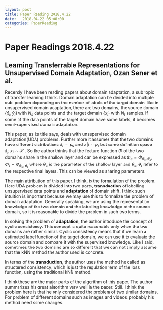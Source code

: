 ```yaml
---
layout: post
title: Paper Reading 2018.4.22
date:   2018-04-22 05:00:00
categories: PaperReading
---
```



# Paper Readings 2018.4.22

## Learning Transferrable Representations for Unsupervised Domain Adaptation, Ozan Sener et al.

Recently I have been reading papers about domain adaptation, a sub topic of transfer learning I think. Domain adaptation can be divided into multiple sub-problem depending on the number of labels of the target domain, like in unsupervised domain adaptation, there are two domains, the source domain $\{\hat{x}_i,\hat{y}_i\}$ with $N_s$ data points and the target domain $\{x_i\}$ with $N_t$ samples. If some of the data points of the target domain have some labels, it becomes semi-supervised domain adaptation.

This paper, as its title says, deals with unsupervised domain adaptation(UDA) problems. Further more it assumes that the two domains have different distributions $\hat{x}_i\sim p_s$ and $x|i\sim p_t$ but same definition space $\hat{x}_i, x_i\sim\mathcal{X}$ . So the author thinks that the feature function $\Phi$ of the two domains share in the shallow layer and can be expressed as $\Phi_s=\Phi_{\theta_c, \theta_s}, \Phi_t=\Phi_{\theta_c, \theta_t}$ where $\theta_c$ is the parameter of the shallow layer and $\theta_s, \theta_t$ refer to the respective final layers. This can be viewed as sharing parameters.

The main attribution of this paper, I think, is the formulation of the problem. Here UDA problem is divided into two parts, **transduction** of labelling unsupervised data points and **adaptation** of domain shift. I think such intuition is important because we may use this to formalize the problem of domain adaptation. Generally speaking, we are using the representation knowledge of the two domain and the labelling knowledge of the source domain, so it is reasonable to divide the problem in such two terms.

In solving the problem of **adaptation**, the author introduce the concept of cyclic consistency. This concept is quite reasonable only when the two domains are rather similar. Cyclic consistency means that if we learn a estimated label function of the target domain, we can use it to evaluate the source domain and compare it with the supervised knowledge. Like I said, sometimes the two domains are so different that we can not simply assume that the kNN method the author used is concrete.

In terms of the **transduction**, the author uses the method he called as structured consistency, which is just the regulation term of the loss function, using the traditional kNN method.

I think these are the major parts of the algorithm of this paper. The author summarizes his great algorithm very well in the paper. Still, I think the problem here is that he only considered the problem of two similar domains. For problem of different domains such as images and videos, probably his method need some changes. 
